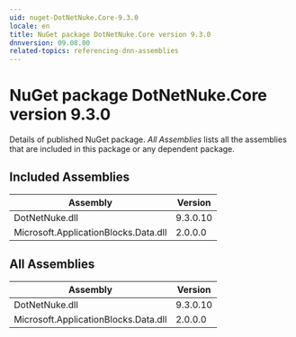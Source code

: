 ```yaml
---
uid: nuget-DotNetNuke.Core-9.3.0
locale: en
title: NuGet package DotNetNuke.Core version 9.3.0
dnnversion: 09.08.00
related-topics: referencing-dnn-assemblies
---
```


# NuGet package DotNetNuke.Core version 9.3.0
Details of published NuGet package.
*All Assemblies* lists all the assemblies that are included in this package or any dependent package.

## Included Assemblies

|Assembly|Version|
|---|---|
|DotNetNuke.dll|9.3.0.10|
|Microsoft.ApplicationBlocks.Data.dll|2.0.0.0|

## All Assemblies

|Assembly|Version|
|---|---|
|DotNetNuke.dll|9.3.0.10|
|Microsoft.ApplicationBlocks.Data.dll|2.0.0.0|


